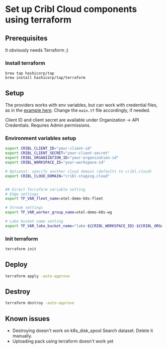 # Set up Cribl Cloud components using terraform

## Prerequisites
It obviously needs Terraform ;)

### Install terraform
```
brew tap hashicorp/tap
brew install hashicorp/tap/terraform
```

## Setup
The providers works with env variables, but can work with credential files, as in the [example here](https://github.com/criblio/terraform-provider-criblio/tree/main?tab=readme-ov-file#authentication-methods). Change the `main.tf` file accordingly, if needed.

Client ID and client secret are available under Organization -> API Credentials. Requires Admin permissions.

### Environment variables setup
```bash
export CRIBL_CLIENT_ID="your-client-id"
export CRIBL_CLIENT_SECRET="your-client-secret"
export CRIBL_ORGANIZATION_ID="your-organization-id"
export CRIBL_WORKSPACE_ID="your-workspace-id"

# Optional: specify another cloud domain (defaults to cribl.cloud)
export CRIBL_CLOUD_DOMAIN="cribl-staging.cloud"


## Direct Terraform variable setting
# Edge settings
export TF_VAR_fleet_name=otel-demo-k8s-fleet

# Stream settings
export TF_VAR_worker_group_name=otel-demo-k8s-wg

# Lake bucket name setting 
export TF_VAR_lake_bucket_name="lake-${CRIBL_WORKSPACE_ID}-${CRIBL_ORGANIZATION_ID}"
```

### Init terraform
```bash
terraform init
```

## Deploy
```bash
terraform apply -auto-approve
```

## Destroy 
```bash
terraform destroy -auto-approve
```

## Known issues
* Destroying doesn't work on k8s_disk_spool Search dataset. Delete it manually.
* Uploading pack using terraform doesn't work yet